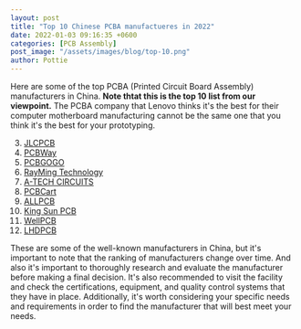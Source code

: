 ```yaml
---
layout: post
title: "Top 10 Chinese PCBA manufactueres in 2022"
date: 2022-01-03 09:16:35 +0600
categories: [PCB Assembly]
post_image: "/assets/images/blog/top-10.png"
author: Pottie
---
```


Here are some of the top PCBA (Printed Circuit Board Assembly) manufacturers in China.
**Note thtat this is the top 10 list from our viewpoint.**
The PCBA company that Lenovo thinks it's the best for their computer motherboard manufacturing cannot be the same one that you think it's the best for your prototyping.

3. [JLCPCB](https://jlcpcb.com)
4. [PCBWay](https://www.pcbway.com/)
5. [PCBGOGO](https://www.pcbgogo.com/)
6. [RayMing Technology](https://www.raypcb.com/)
7. [A-TECH CIRCUITS](https://www.atechcircuit.com/)
8. [PCBCart](https://www.pcbcart.com/)
9. [ALLPCB](https://www.allpcb.com/)
10. [King Sun PCB](https://www.kingsunpcb.com/)
11. [WellPCB](https://www.wellpcb.com/)
12. [LHDPCB](https://lhd-pcb.com/)

These are some of the well-known manufacturers in China, but it's important to note that the ranking of manufacturers change over time. And also it's important to thoroughly research and evaluate the manufacturer before making a final decision. It's also recommended to visit the facility and check the certifications, equipment, and quality control systems that they have in place. Additionally, it's worth considering your specific needs and requirements in order to find the manufacturer that will best meet your needs.
